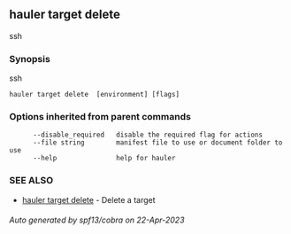 ## hauler target delete 

ssh

### Synopsis

ssh

```
hauler target delete  [environment] [flags]
```

### Options inherited from parent commands

```
      --disable_required   disable the required flag for actions
      --file string        manifest file to use or document folder to use
      --help               help for hauler
```

### SEE ALSO

* [hauler target delete](hauler_target_delete.md)	 - Delete a target

###### Auto generated by spf13/cobra on 22-Apr-2023
